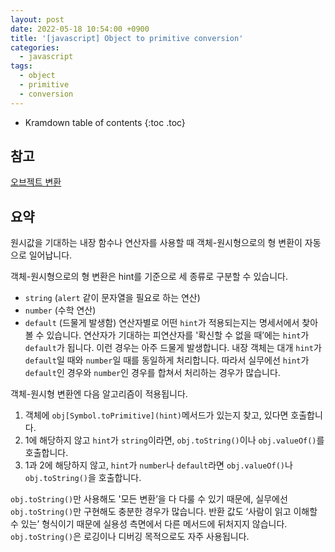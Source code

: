 ```yaml
---
layout: post
date: 2022-05-18 10:54:00 +0900
title: '[javascript] Object to primitive conversion'
categories:
  - javascript
tags:
  - object
  - primitive
  - conversion
---
```


* Kramdown table of contents
{:toc .toc}

## 참고

[오브젝트 변환](https://javascript.info/object-toprimitive)

## 요약
원시값을 기대하는 내장 함수나 연산자를 사용할 때 객체-원시형으로의 형 변환이 자동으로 일어납니다.

객체-원시형으로의 형 변환은 hint를 기준으로 세 종류로 구분할 수 있습니다.

- `string` (`alert` 같이 문자열을 필요로 하는 연산)
- `number` (수학 연산)
- `default` (드물게 발생함)
연산자별로 어떤 `hint`가 적용되는지는 명세서에서 찾아볼 수 있습니다. 연산자가 기대하는 피연산자를 '확신할 수 없을 때’에는 `hint`가 `default`가 됩니다. 이런 경우는 아주 드물게 발생합니다. 내장 객체는 대개 `hint`가 `default`일 때와 `number`일 때를 동일하게 처리합니다. 따라서 실무에선 `hint`가 `default`인 경우와 `number`인 경우를 합쳐서 처리하는 경우가 많습니다.

객체-원시형 변환엔 다음 알고리즘이 적용됩니다.

1. 객체에 `obj[Symbol.toPrimitive](hint)`메서드가 있는지 찾고, 있다면 호출합니다.
2. 1에 해당하지 않고 `hint`가 `string`이라면, `obj.toString()`이나 `obj.valueOf()`를 호출합니다.
3. 1과 2에 해당하지 않고, `hint`가 `number`나 `default`라면 `obj.valueOf()`나 `obj.toString()`을 호출합니다.

`obj.toString()`만 사용해도 '모든 변환’을 다 다룰 수 있기 때문에, 실무에선 `obj.toString()`만 구현해도 충분한 경우가 많습니다. 반환 값도 ‘사람이 읽고 이해할 수 있는’ 형식이기 때문에 실용성 측면에서 다른 메서드에 뒤처지지 않습니다. `obj.toString()`은 로깅이나 디버깅 목적으로도 자주 사용됩니다.

